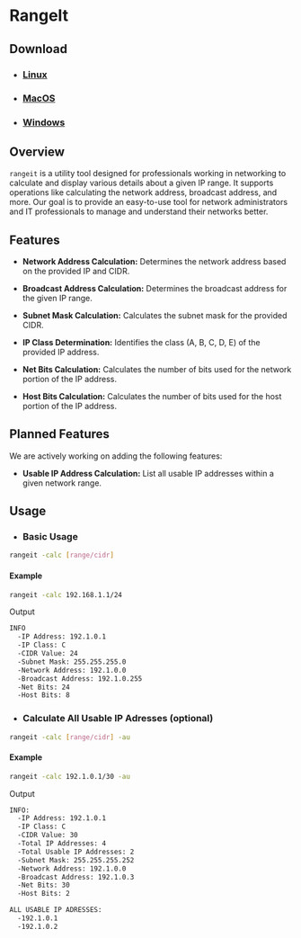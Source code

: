 # RangeIt

## Download

* ### [Linux](https://github.com/heshanthenura/rangeit/releases/tag/linux-v1.1)

* ### [MacOS](https://github.com/heshanthenura/rangeit/releases/tag/macos-v1.1)

* ### [Windows](https://github.com/heshanthenura/rangeit/releases/tag/v1.1)

## Overview
`rangeit` is a utility tool designed for professionals working in networking to calculate and display various details about a given IP range. It supports operations like calculating the network address, broadcast address, and more. Our goal is to provide an easy-to-use tool for network administrators and IT professionals to manage and understand their networks better.

## Features
*  **Network Address Calculation:** Determines the network address based on the provided IP and CIDR.

* **Broadcast Address Calculation:** Determines the broadcast address for the given IP range.

* **Subnet Mask Calculation:** Calculates the subnet mask for the provided CIDR.

* **IP Class Determination:** Identifies the class (A, B, C, D, E) of the provided IP address.

* **Net Bits Calculation:** Calculates the number of bits used for the network portion of the IP address.

* **Host Bits Calculation:** Calculates the number of bits used for the host portion of the IP address.

## Planned Features
We are actively working on adding the following features:

* **Usable IP Address Calculation:** List all usable IP addresses within a given network range.

## Usage

- ### Basic Usage

```bash 
rangeit -calc [range/cidr] 
```

#### Example



```bash 
rangeit -calc 192.168.1.1/24
```
Output
```bash
INFO
  -IP Address: 192.1.0.1
  -IP Class: C
  -CIDR Value: 24
  -Subnet Mask: 255.255.255.0
  -Network Address: 192.1.0.0
  -Broadcast Address: 192.1.0.255
  -Net Bits: 24
  -Host Bits: 8
```
- ### Calculate All Usable IP Adresses (optional)

```bash 
rangeit -calc [range/cidr] -au
```

#### Example
```bash 
rangeit -calc 192.1.0.1/30 -au 
```
Output
```bash
INFO:
  -IP Address: 192.1.0.1
  -IP Class: C
  -CIDR Value: 30
  -Total IP Addresses: 4
  -Total Usable IP Addresses: 2
  -Subnet Mask: 255.255.255.252
  -Network Address: 192.1.0.0
  -Broadcast Address: 192.1.0.3
  -Net Bits: 30
  -Host Bits: 2

ALL USABLE IP ADRESSES:
  -192.1.0.1
  -192.1.0.2
```
